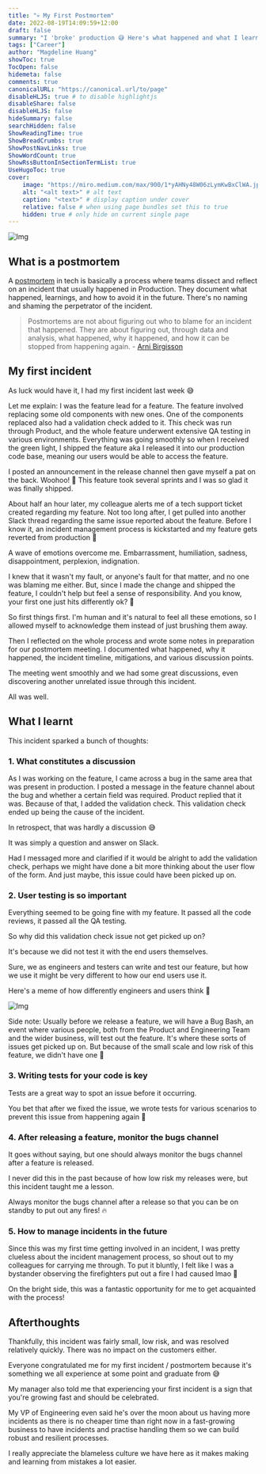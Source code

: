 ```yaml
---
title: "💀 My First Postmortem"
date: 2022-08-19T14:09:59+12:00
draft: false
summary: "I 'broke' production 😅 Here's what happened and what I learnt"
tags: ["Career"]
author: "Magdeline Huang"
showToc: true
TocOpen: false
hidemeta: false
comments: true
canonicalURL: "https://canonical.url/to/page"
disableHLJS: true # to disable highlightjs
disableShare: false
disableHLJS: false
hideSummary: false
searchHidden: false
ShowReadingTime: true
ShowBreadCrumbs: true
ShowPostNavLinks: true
ShowWordCount: true
ShowRssButtonInSectionTermList: true
UseHugoToc: true
cover:
    image: "https://miro.medium.com/max/900/1*yAHNy48W06zLymKwBxClWA.jpeg" # image path/url
    alt: "<alt text>" # alt text
    caption: "<text>" # display caption under cover
    relative: false # when using page bundles set this to true
    hidden: true # only hide on current single page
---
```


![Img](https://miro.medium.com/max/900/1*yAHNy48W06zLymKwBxClWA.jpeg#center)

## What is a postmortem

A [postmortem](https://kwa29.medium.com/it-post-mortem-guidelines-77214c6e7e34) in tech is basically a process where teams dissect and reflect on an incident that usually happened in Production. They document what happened, learnings, and how to avoid it in the future. There's no naming and shaming the perpetrator of the incident.

> Postmortems are not about figuring out who to blame for an incident that happened. They are about figuring out, through data and analysis, what happened, why it happened, and how it can be stopped from happening again. - [Arni Birgisson](https://twitter.com/arnibirgisson)

## My first incident

As luck would have it, I had my first incident last week 😅

Let me explain: I was the feature lead for a feature. The feature involved replacing some old components with new ones. One of the components replaced also had a validation check added to it. This check was run through Product, and the whole feature underwent extensive QA testing in various environments. Everything was going smoothly so when I received the green light, I shipped the feature aka I released it into our production code base, meaning our users would be able to access the feature.

I posted an announcement in the release channel then gave myself a pat on the back. Woohoo! 🥳 This feature took several sprints and I was so glad it was finally shipped.

About half an hour later, my colleague alerts me of a tech support ticket created regarding my feature. Not too long after, I get pulled into another Slack thread regarding the same issue reported about the feature. Before I know it, an incident management process is kickstarted and my feature gets reverted from production 🤡

A wave of emotions overcome me. Embarrassment, humiliation, sadness, disappointment, perplexion, indignation.

I knew that it wasn't my fault, or anyone's fault for that matter, and no one was blaming me either. But, since I made the change and shipped the feature, I couldn't help but feel a sense of responsibility. And you know, your first one just hits differently ok? 🥲

So first things first. I'm human and it's natural to feel all these emotions, so I allowed myself to acknowledge them instead of just brushing them away.

Then I reflected on the whole process and wrote some notes in preparation for our postmortem meeting. I documented what happened, why it happened, the incident timeline, mitigations, and various discussion points.

The meeting went smoothly and we had some great discussions, even discovering another unrelated issue through this incident.

All was well.

## What I learnt

This incident sparked a bunch of thoughts:

### 1. What constitutes a discussion

As I was working on the feature, I came across a bug in the same area that was present in production. I posted a message in the feature channel about the bug and whether a certain field was required. Product replied that it was. Because of that, I added the validation check. This validation check ended up being the cause of the incident.

In retrospect, that was hardly a discussion 😅

It was simply a question and answer on Slack.

Had I messaged more and clarified if it would be alright to add the validation check, perhaps we might have done a bit more thinking about the user flow of the form. And just maybe, this issue could have been picked up on.

### 2. User testing is so important

Everything seemed to be going fine with my feature. It passed all the code reviews, it passed all the QA testing.

So why did this validation check issue not get picked up on?

It's because we did not test it with the end users themselves.

Sure, we as engineers and testers can write and test our feature, but how we use it might be very different to how our end users use it.

Here's a meme of how differently engineers and users think 🤣

![Img](https://res.cloudinary.com/practicaldev/image/fetch/s--l-SwdXF5--/c_imagga_scale,f_auto,fl_progressive,h_420,q_auto,w_1000/https://dev-to-uploads.s3.amazonaws.com/i/rv0scugndbxl66lldkuo.png#center)

Side note: Usually before we release a feature, we will have a Bug Bash, an event where various people, both from the Product and Engineering Team and the wider business, will test out the feature. It's where these sorts of issues get picked up on. But because of the small scale and low risk of this feature, we didn't have one 🥲

### 3. Writing tests for your code is key

Tests are a great way to spot an issue before it occurring.

You bet that after we fixed the issue, we wrote tests for various scenarios to prevent this issue from happening again 🤡

### 4. After releasing a feature, monitor the bugs channel

It goes without saying, but one should always monitor the bugs channel after a feature is released.

I never did this in the past because of how low risk my releases were, but this incident taught me a lesson.

Always monitor the bugs channel after a release so that you can be on standby to put out any fires! 🔥

### 5. How to manage incidents in the future

Since this was my first time getting involved in an incident, I was pretty clueless about the incident management process, so shout out to my colleagues for carrying me through. To put it bluntly, I felt like I was a bystander observing the firefighters put out a fire I had caused lmao 🤣

On the bright side, this was a fantastic opportunity for me to get acquainted with the process!

## Afterthoughts

Thankfully, this incident was fairly small, low risk, and was resolved relatively quickly. There was no impact on the customers either.

Everyone congratulated me for my first incident / postmortem because it's something we all experience at some point and graduate from 😅

My manager also told me that experiencing your first incident is a sign that you're growing fast and should be celebrated.

My VP of Engineering even said he's over the moon about us having more incidents as there is no cheaper time than right now in a fast-growing business to have incidents and practise handling them so we can build robust and resilient processes.

I really appreciate the blameless culture we have here as it makes making and learning from mistakes a lot easier.
